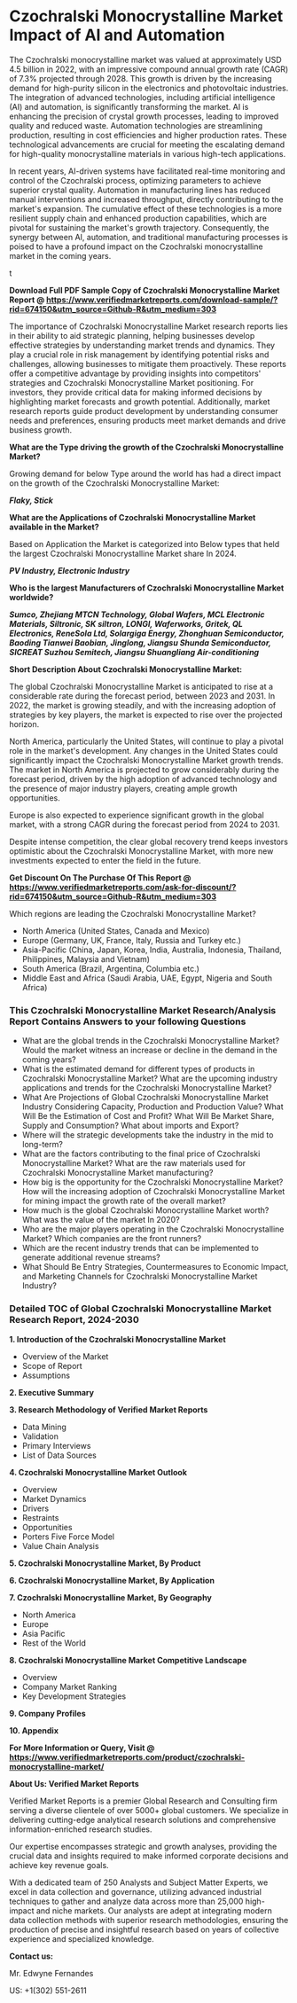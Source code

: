 <meta name="title" content="Global Czochralski Monocrystalline Market Impact of AI and Automation"><meta name="description" content="The Czochralski monocrystalline market was valued at approximately USD 4.5 billion in 2022, with an impressive compound annual growth rate (CAGR) of 7.3% projected thr"><meta name="title" content="Czochralski Monocrystalline Market Size, Share, Scope, Trends, Growth, Opportunities, Analysis, Forecast"><h1>Czochralski Monocrystalline Market Impact of AI and Automation</h1><p>The Czochralski monocrystalline market was valued at approximately USD 4.5 billion in 2022, with an impressive compound annual growth rate (CAGR) of 7.3% projected through 2028. This growth is driven by the increasing demand for high-purity silicon in the electronics and photovoltaic industries. The integration of advanced technologies, including artificial intelligence (AI) and automation, is significantly transforming the market. AI is enhancing the precision of crystal growth processes, leading to improved quality and reduced waste. Automation technologies are streamlining production, resulting in cost efficiencies and higher production rates. These technological advancements are crucial for meeting the escalating demand for high-quality monocrystalline materials in various high-tech applications.</p><p>In recent years, AI-driven systems have facilitated real-time monitoring and control of the Czochralski process, optimizing parameters to achieve superior crystal quality. Automation in manufacturing lines has reduced manual interventions and increased throughput, directly contributing to the market's expansion. The cumulative effect of these technologies is a more resilient supply chain and enhanced production capabilities, which are pivotal for sustaining the market's growth trajectory. Consequently, the synergy between AI, automation, and traditional manufacturing processes is poised to have a profound impact on the Czochralski monocrystalline market in the coming years.</p>t</p><p id="" class=""><strong>Download Full PDF Sample Copy of Czochralski Monocrystalline Market Report @ <a href="https://www.verifiedmarketreports.com/download-sample/?rid=674150&utm_source=Github-R&utm_medium=303" target="_blank">https://www.verifiedmarketreports.com/download-sample/?rid=674150&utm_source=Github-R&utm_medium=303</a></strong></p><p>The importance of&nbsp;Czochralski Monocrystalline Market research reports lies in their ability to aid strategic planning, helping businesses develop effective strategies by understanding market trends and dynamics. They play a crucial role in risk management by identifying potential risks and challenges, allowing businesses to mitigate them proactively. These reports offer a competitive advantage by providing insights into competitors' strategies and Czochralski Monocrystalline Market positioning. For investors, they provide critical data for making informed decisions by highlighting market forecasts and growth potential. Additionally, market research reports guide product development by understanding consumer needs and preferences, ensuring products meet market demands and drive business growth.</p><p><strong>What are the&nbsp;Type driving the growth of the Czochralski Monocrystalline Market?</strong></p><p id="" class="">Growing demand for below Type around the world has had a direct impact on the growth of the Czochralski Monocrystalline Market:</p><em><strong>Flaky, Stick</strong></em></p><strong>What are the&nbsp;Applications&nbsp;of Czochralski Monocrystalline Market available in the Market?</strong></p><p id="" class="">Based on Application the Market is categorized into Below types that held the largest Czochralski Monocrystalline Market share In 2024.</p><em><strong>PV Industry, Electronic Industry</strong></em></p><strong>Who is the largest Manufacturers of Czochralski Monocrystalline Market worldwide?</strong></p><p><em><strong>Sumco, Zhejiang MTCN Technology, Global Wafers, MCL Electronic Materials, Siltronic, SK siltron, LONGI, Waferworks, Gritek, QL Electronics, ReneSola Ltd, Solargiga Energy, Zhonghuan Semiconductor, Baoding Tianwei Baobian, Jinglong, Jiangsu Shunda Semiconductor, SICREAT Suzhou Semitech, Jiangsu Shuangliang Air-conditioning</strong></em></p><p id="" class=""><strong>Short Description About Czochralski Monocrystalline Market:</strong></p><p>The global Czochralski Monocrystalline Market is anticipated to rise at a considerable rate during the forecast period, between 2023 and 2031. In 2022, the market is growing steadily, and with the increasing adoption of strategies by key players, the market is expected to rise over the projected horizon.</p><p>North America, particularly the United States, will continue to play a pivotal role in the market's development. Any changes in the United States could significantly impact the Czochralski Monocrystalline Market growth trends. The market in North America is projected to grow considerably during the forecast period, driven by the high adoption of advanced technology and the presence of major industry players, creating ample growth opportunities.</p><p>Europe is also expected to experience significant growth in the global market, with a strong CAGR during the forecast period from 2024 to 2031.</p><p>Despite intense competition, the clear global recovery trend keeps investors optimistic about the Czochralski Monocrystalline Market, with more new investments expected to enter the field in the future.</p><p id="" class=""><strong>Get Discount On The Purchase Of This Report @ <a href="https://www.verifiedmarketreports.com/ask-for-discount/?rid=674150&utm_source=Github-R&utm_medium=303" target="_blank">https://www.verifiedmarketreports.com/ask-for-discount/?rid=674150&utm_source=Github-R&utm_medium=303</a></strong></p>Which regions are leading the Czochralski Monocrystalline Market?</p><ul><li>North America (United States, Canada and Mexico)</li><li>Europe (Germany, UK, France, Italy, Russia and Turkey etc.)</li><li>Asia-Pacific (China, Japan, Korea, India, Australia, Indonesia, Thailand, Philippines, Malaysia and Vietnam)</li><li>South America (Brazil, Argentina, Columbia etc.)</li><li>Middle East and Africa (Saudi Arabia, UAE, Egypt, Nigeria and South Africa)</li></ul><h3 id="" class="">This Czochralski Monocrystalline Market Research/Analysis Report Contains Answers to your following Questions</h3><ul><li>What are the global trends in the Czochralski Monocrystalline Market? Would the market witness an increase or decline in the demand in the coming years?</li><li>What is the estimated demand for different types of products in Czochralski Monocrystalline Market? What are the upcoming industry applications and trends for the Czochralski Monocrystalline Market?</li><li>What Are Projections of Global Czochralski Monocrystalline Market Industry Considering Capacity, Production and Production Value? What Will Be the Estimation of Cost and Profit? What Will Be Market Share, Supply and Consumption? What about imports and Export?</li><li>Where will the strategic developments take the industry in the mid to long-term?</li><li>What are the factors contributing to the final price of Czochralski Monocrystalline Market? What are the raw materials used for Czochralski Monocrystalline Market manufacturing?</li><li>How big is the opportunity for the Czochralski Monocrystalline Market? How will the increasing adoption of Czochralski Monocrystalline Market for mining impact the growth rate of the overall market?</li><li>How much is the global Czochralski Monocrystalline Market worth? What was the value of the market In 2020?</li><li>Who are the major players operating in the Czochralski Monocrystalline Market? Which companies are the front runners?</li><li>Which are the recent industry trends that can be implemented to generate additional revenue streams?</li><li>What Should Be Entry Strategies, Countermeasures to Economic Impact, and Marketing Channels for Czochralski Monocrystalline Market Industry?</li></ul><h3 id="" class="">Detailed TOC of Global Czochralski Monocrystalline Market Research Report, 2024-2030</h3><p id="" class=""><strong>1. Introduction of the Czochralski Monocrystalline Market</strong></p><ul><li>Overview of the Market</li><li>Scope of Report</li><li>Assumptions</li></ul><p id="" class=""><strong>2. Executive Summary</strong></p><p id="" class=""><strong>3. Research Methodology of Verified Market Reports</strong></p><ul><li>Data Mining</li><li>Validation</li><li>Primary Interviews</li><li>List of Data Sources</li></ul><p id="" class=""><strong>4. Czochralski Monocrystalline Market Outlook</strong></p><ul><li>Overview</li><li>Market Dynamics</li><li>Drivers</li><li>Restraints</li><li>Opportunities</li><li>Porters Five Force Model</li><li>Value Chain Analysis</li></ul><p id="" class=""><strong>5. Czochralski Monocrystalline Market, By Product</strong></p><p id="" class=""><strong>6. Czochralski Monocrystalline Market, By Application</strong></p><p id="" class=""><strong>7. Czochralski Monocrystalline Market, By Geography</strong></p><ul><li>North America</li><li>Europe</li><li>Asia Pacific</li><li>Rest of the World</li></ul><p id="" class=""><strong>8. Czochralski Monocrystalline Market Competitive Landscape</strong></p><ul><li>Overview</li><li>Company Market Ranking</li><li>Key Development Strategies</li></ul><p id="" class=""><strong>9. Company Profiles</strong></p><p id="" class=""><strong>10. Appendix</strong></p><p id="" class=""><strong>For More Information or Query, Visit @ <a href="https://www.verifiedmarketreports.com/product/czochralski-monocrystalline-market/" target="_blank">https://www.verifiedmarketreports.com/product/czochralski-monocrystalline-market/</a></strong></p><p id="" class=""><strong>About Us: Verified Market Reports</strong></p><p id="" class="">Verified Market Reports is a premier Global Research and Consulting firm serving a diverse clientele of over 5000+ global customers. We specialize in delivering cutting-edge analytical research solutions and comprehensive information-enriched research studies.</p><p id="" class="">Our expertise encompasses strategic and growth analyses, providing the crucial data and insights required to make informed corporate decisions and achieve key revenue goals.</p><p id="" class="">With a dedicated team of 250 Analysts and Subject Matter Experts, we excel in data collection and governance, utilizing advanced industrial techniques to gather and analyze data across more than 25,000 high-impact and niche markets. Our analysts are adept at integrating modern data collection methods with superior research methodologies, ensuring the production of precise and insightful research based on years of collective experience and specialized knowledge.</p><p id="" class=""><strong>Contact us:</strong></p><p id="" class="">Mr. Edwyne Fernandes</p><p id="" class="">US: +1(302) 551-2611</p>